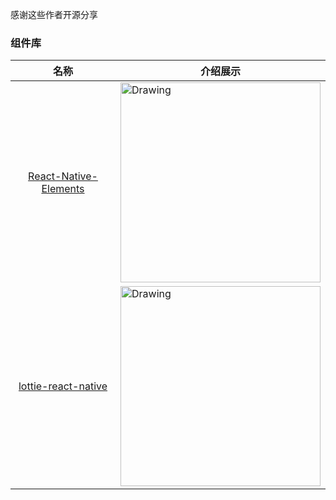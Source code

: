 
感谢这些作者开源分享
### 组件库
名称  | 介绍展示
:---: | --- 
[React-Native-Elements](https://github.com/react-native-community/React-Native-Elements)  |  <img src="https://camo.githubusercontent.com/f621d73556c4bff3148ec5122fc5760b184083b0/687474703a2f2f692e696d6775722e636f6d2f6735664d38764c2e706e67" alt="Drawing" width="320px" />
[lottie-react-native](https://github.com/airbnb/lottie-react-native)  |  <img src="https://github.com/airbnb/lottie-react-native/raw/master/docs/gifs/Example1.gif" alt="Drawing" width="320px" />

